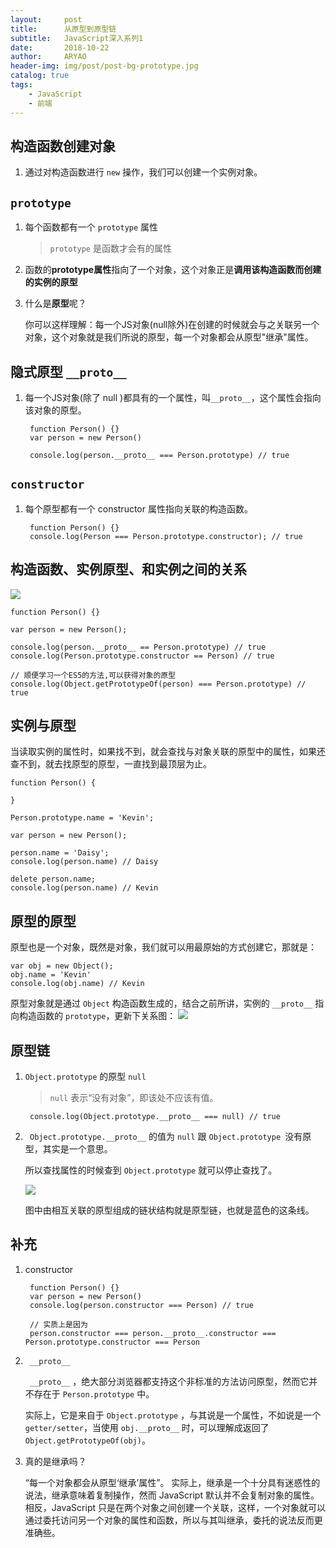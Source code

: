 ```yaml
---
layout:     post
title:      从原型到原型链
subtitle:   JavaScript深入系列1
date:       2018-10-22
author:     ARYAO
header-img: img/post/post-bg-prototype.jpg
catalog: true
tags:
    - JavaScript
    - 前端
---
```



## 构造函数创建对象

1. 通过对构造函数进行 `new` 操作，我们可以创建一个实例对象。


## `prototype`
1. 每个函数都有一个 `prototype` 属性
	>  `prototype` 是函数才会有的属性

2. 函数的**prototype属性**指向了一个对象，这个对象正是**调用该构造函数而创建的实例的原型**

3. 什么是**原型**呢？

	你可以这样理解：每一个JS对象(null除外)在创建的时候就会与之关联另一个对象，这个对象就是我们所说的原型，每一个对象都会从原型"继承"属性。

## 隐式原型 `__proto__`
1. 每一个JS对象(除了 null )都具有的一个属性，叫`__proto__`，这个属性会指向该对象的原型。

		function Person() {}
		var person = new Person()

		console.log(person.__proto__ === Person.prototype) // true

## `constructor`
1. 每个原型都有一个 constructor 属性指向关联的构造函数。
		
		function Person() {}
		console.log(Person === Person.prototype.constructor); // true

## 构造函数、实例原型、和实例之间的关系
![](https://i.imgur.com/81Akjob.png)

	function Person() {}
	
	var person = new Person();
	
	console.log(person.__proto__ == Person.prototype) // true
	console.log(Person.prototype.constructor == Person) // true

	// 顺便学习一个ES5的方法,可以获得对象的原型
	console.log(Object.getPrototypeOf(person) === Person.prototype) // true

## 实例与原型
当读取实例的属性时，如果找不到，就会查找与对象关联的原型中的属性，如果还查不到，就去找原型的原型，一直找到最顶层为止。

	function Person() {
	
	}
	
	Person.prototype.name = 'Kevin';
	
	var person = new Person();
	
	person.name = 'Daisy';
	console.log(person.name) // Daisy
	
	delete person.name;
	console.log(person.name) // Kevin
## 原型的原型
原型也是一个对象，既然是对象，我们就可以用最原始的方式创建它，那就是：

	var obj = new Object();
	obj.name = 'Kevin'
	console.log(obj.name) // Kevin

原型对象就是通过 `Object` 构造函数生成的，结合之前所讲，实例的 `__proto__` 指向构造函数的 `prototype`，更新下关系图：
![](https://i.imgur.com/YFVFcDk.png)

## 原型链
1. `Object.prototype` 的原型 `null`

	> `null` 表示“没有对象”，即该处不应该有值。

		console.log(Object.prototype.__proto__ === null) // true
2. ` Object.prototype.__proto__` 的值为 `null` 跟 `Object.prototype `没有原型，其实是一个意思。

	所以查找属性的时候查到 `Object.prototype` 就可以停止查找了。

	![](https://i.imgur.com/e8E9vs6.png)
	
	图中由相互关联的原型组成的链状结构就是原型链，也就是蓝色的这条线。

## 补充
1. constructor

		function Person() {}
		var person = new Person()
		console.log(person.constructor === Person) // true
		
		// 实质上是因为
		person.constructor === person.__proto__.constructor === Person.prototype.constructor === Person

2. ` __proto__`

	` __proto__` ，绝大部分浏览器都支持这个非标准的方法访问原型，然而它并不存在于 `Person.prototype` 中。
	
	实际上，它是来自于 `Object.prototype` ，与其说是一个属性，不如说是一个 `getter/setter`，当使用 `obj.__proto__` 时，可以理解成返回了 `Object.getPrototypeOf(obj)`。

3. 真的是继承吗？

	“每一个对象都会从原型‘继承’属性”。
	实际上，继承是一个十分具有迷惑性的说法，继承意味着复制操作，然而 JavaScript 默认并不会复制对象的属性。
	相反，JavaScript 只是在两个对象之间创建一个关联，这样，一个对象就可以通过委托访问另一个对象的属性和函数，所以与其叫继承，委托的说法反而更准确些。